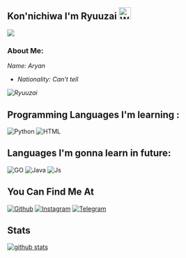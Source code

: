 ## Kon'nichiwa I'm Ryuuzai <img src="https://user-images.githubusercontent.com/1303154/88677602-1635ba80-d120-11ea-84d8-d263ba5fc3c0.gif" width="28px" alt="Whats Up">

![](https://giphy.com/gifs/xbox-demon-slayer-kimetsu-no-yaiba-xbox-series-x-q217GUnfKAmJlFcjBX)

### About Me:

<i>
  Name: Aryan
  
  - Nationality: Can't tell
  
  
  ![ Ryuuzai ](https://github-readme-stats.vercel.app/api/top-langs/?username=dragozai&theme=blue-Red)
  

 </i> 
 
 ## Programming Languages I'm learning :

![Python](https://img.shields.io/badge/Python-3776AB?style=for-the-badge&logo=python&logoColor=white)
![HTML](https://img.shields.io/badge/HTML5-f34F26?style=for-the-badge&logo=html5&logoColor=white)

## Languages I'm gonna learn in future:

![GO](https://img.shields.io/badge/go-%2300ADD8.svg?style=for-the-badge&logo=go&logoColor=white)
![Java](https://img.shields.io/badge/Java-000000?style=for-the-badge&logo=java&logoColor=white)
![Js](https://img.shields.io/badge/JavaScript-323330?style=for-the-badge&logo=javascript&logoColor=F7DF1E)

## You Can Find Me At
[![Github](https://img.shields.io/badge/-Github-181717?style=for-the-badge&logo=Github&logoColor=red)](https://github.com/dragozai)
[![Instagram](https://img.shields.io/badge/Instagram-E44dsada5F?style=for-the-badge&logo=instagram&logoColor=red)](https://www.instagram.com/ryuuzai_)
[![Telegram](https://img.shields.io/badge/Telegram-2CA5E0?style=for-the-badge&logo=telegram&logoColor=red)](https://t.me/ryuuzai)

## Stats

[![github stats](https://github-readme-stats.vercel.app/api?username=dragozai&show_icons=true&theme=radical)](https://github.com/dragozai)

